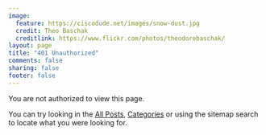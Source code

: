 ```yaml
---
image:
  feature: https://ciscodude.net/images/snow-dust.jpg
  credit: Theo Baschak
  creditlink: https://www.flickr.com/photos/theodorebaschak/
layout: page
title: "401 Unauthorized"
comments: false
sharing: false
footer: false
---
```

You are not authorized to view this page.

You can try looking in the [All Posts](/), [Categories](/categories/) or using the sitemap search to locate what you were looking for.
